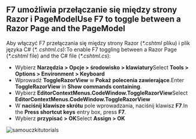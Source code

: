 <a name="f7"></a>
## <a name="use-f7-to-toggle-between-a-razor-page-and-the-pagemodel"></a><span data-ttu-id="4f9e8-101">F7 umożliwia przełączanie się między strony Razor i PageModel</span><span class="sxs-lookup"><span data-stu-id="4f9e8-101">Use F7 to toggle between a Razor Page and the PageModel</span></span>

<span data-ttu-id="4f9e8-102">Aby włączyć F7 przełączania się między strony Razor (*\*.cshtml* pliku) i plik języka C# (*\*. cshtml.cs*):</span><span class="sxs-lookup"><span data-stu-id="4f9e8-102">To enable F7 toggling between a Razor Page (*\*.cshtml* file) and the C# file (*\*.cshtml.cs*):</span></span>

* <span data-ttu-id="4f9e8-103">Wybierz **Narzędzia > Opcje > środowisko > klawiatury**</span><span class="sxs-lookup"><span data-stu-id="4f9e8-103">Select **Tools > Options > Environment > Keyboard**</span></span>
* <span data-ttu-id="4f9e8-104">Wprowadź **ToggleRazorView** w **Pokaż polecenia zawierające**.</span><span class="sxs-lookup"><span data-stu-id="4f9e8-104">Enter **ToggleRazorView** in **Show commands containing**.</span></span>
* <span data-ttu-id="4f9e8-105">Wybierz **EditorContextMenus.CodeWindow.ToggleRazorView**</span><span class="sxs-lookup"><span data-stu-id="4f9e8-105">Select **EditorContextMenus.CodeWindow.ToggleRazorView**</span></span>
* <span data-ttu-id="4f9e8-106">W **naciśnij klawisze skrótu** pole wprowadzania, naciśnij klawisz **F7**.</span><span class="sxs-lookup"><span data-stu-id="4f9e8-106">In the **Press shortcut keys** entry box, press **F7**.</span></span>
* <span data-ttu-id="4f9e8-107">Wybierz **przypisać > OK**</span><span class="sxs-lookup"><span data-stu-id="4f9e8-107">Select **Assign > OK**</span></span>

![<span data-ttu-id="4f9e8-108">samouczki</span><span class="sxs-lookup"><span data-stu-id="4f9e8-108">tutorials</span></span> ](~/tutorials/razor-pages/razor-pages-start/_static/F7.png)
<!-- 
![preceding instructions](~/includes/RP/_static/F7.png)

![_static/F7.pngs](_static/F7.png)
-->
